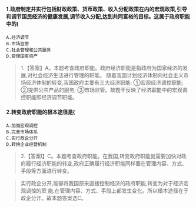 #### 1.政府制定并实行包括财政政策、货币政策、收入分配政策在内的宏观政策,引导和调节国民经济的健康发展,调节收入分配,达到共同富裕的目标。这属于政府职能中的(
    A.经济调节
    B.市场监管
    C.社会管理和公共服务
    D.管理国有资产
>   1.【答案】A。本题考查政府职能。政府经济职能是指政府为国家经济的发展,对社会经济生活进行管理的职能。
随着我国计划经济体制向社会主义市场经济体制的转变,我国政府主要有三大经济职能:
    ①宏观经济调控职能;
    ②提供公共产品的服务;
    ③市场监管。故题干反映了经济职能中的宏观调控职能即经济调节职能。

#### 2.转变政府职能的根本途径是(
    A.加强宏观调控
    B.完善市场体系
    C.实行政企分开
    D.转换企业经营机制
>   2.【答案l】C。本题考查政府职能。在我国,转变政府职能就需要加快对政
    府履行经济职能的转变,政府正确履行经济职能同样要在管理内容、方式、手段等方面进行转变。
    
>   实行政企分开,能够将我国原来直接控制经济的政府职能,转变为对于经济宏观调控的职
    能,在管理内容、方式、手段上都发生变化。所以根本途径在于政企分开。故本题答案选C。








    